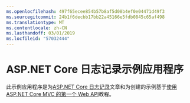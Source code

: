 ```yaml
---
ms.openlocfilehash: 497f65ecee854b57b8af5d08b4ef0e04471d49f3
ms.sourcegitcommit: 24b1f6decbb17bb22a45166e5fdb0845c65af498
ms.translationtype: MT
ms.contentlocale: zh-CN
ms.lasthandoff: 03/01/2019
ms.locfileid: "57032444"
---
```

# <a name="aspnet-core-logging-sample-application"></a>ASP.NET Core 日志记录示例应用程序

此示例应用程序是为[ASP.NET Core 日志记录](https://docs.microsoft.com/aspnet/core/fundamentals/logging/index)文章和为创建的示例基于[使用 ASP.NET Core MVC 的第一个 Web API](https://docs.microsoft.com/aspnet/core/tutorials/first-web-api)教程。
